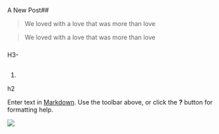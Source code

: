 

A New Post##
> We loved with a love that was more than love

> We loved with a love that was more than love

###

H3-
##
1.

h2




Enter text in [Markdown](http://daringfireball.net/projects/markdown/). Use the toolbar above, or click the **?** button for formatting help.

![]({{site.baseurl}}/)
